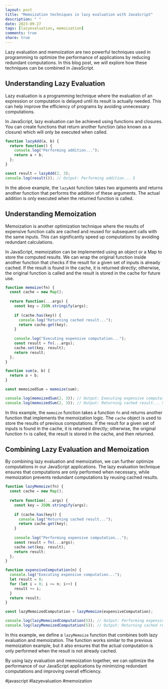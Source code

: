 ```yaml
---
layout: post
title: "Memoization techniques in lazy evaluation with JavaScript"
description: " "
date: 2023-09-27
tags: [lazyevaluation, memoization]
comments: true
share: true
---
```


Lazy evaluation and memoization are two powerful techniques used in programming to optimize the performance of applications by reducing redundant computations. In this blog post, we will explore how these techniques can be combined in JavaScript.

## Understanding Lazy Evaluation

Lazy evaluation is a programming technique where the evaluation of an expression or computation is delayed until its result is actually needed. This can help improve the efficiency of programs by avoiding unnecessary computations.

In JavaScript, lazy evaluation can be achieved using functions and closures. You can create functions that return another function (also known as a closure) which will only be executed when called.

```javascript
function lazyAdd(a, b) {
  return function() {
    console.log("Performing addition...");
    return a + b;
  };
}

const result = lazyAdd(2, 3);
console.log(result()); // Output: Performing addition... 5
```

In the above example, the `lazyAdd` function takes two arguments and returns another function that performs the addition of these arguments. The actual addition is only executed when the returned function is called.

## Understanding Memoization

Memoization is another optimization technique where the results of expensive function calls are cached and reused for subsequent calls with the same inputs. This can significantly speed up computations by avoiding redundant calculations.

In JavaScript, memoization can be implemented using an object or a Map to store the computed results. We can wrap the original function inside another function that checks if the result for a given set of inputs is already cached. If the result is found in the cache, it is returned directly; otherwise, the original function is called and the result is stored in the cache for future use.

```javascript
function memoize(fn) {
  const cache = new Map();
  
  return function(...args) {
    const key = JSON.stringify(args);
    
    if (cache.has(key)) {
      console.log("Returning cached result...");
      return cache.get(key);
    }
    
    console.log("Executing expensive computation...");
    const result = fn(...args);
    cache.set(key, result);
    return result;
  };
}

function sum(a, b) {
  return a + b;
}

const memoizedSum = memoize(sum);

console.log(memoizedSum(2, 3)); // Output: Executing expensive computation... 5
console.log(memoizedSum(2, 3)); // Output: Returning cached result... 5
```

In this example, the `memoize` function takes a function `fn` and returns another function that implements the memoization logic. The `cache` object is used to store the results of previous computations. If the result for a given set of inputs is found in the cache, it is returned directly; otherwise, the original function `fn` is called, the result is stored in the cache, and then returned.

## Combining Lazy Evaluation and Memoization

By combining lazy evaluation and memoization, we can further optimize computations in our JavaScript applications. The lazy evaluation technique ensures that computations are only performed when necessary, while memoization prevents redundant computations by reusing cached results.

```javascript
function lazyMemoize(fn) {
  const cache = new Map();
  
  return function(...args) {
    const key = JSON.stringify(args);
    
    if (cache.has(key)) {
      console.log("Returning cached result...");
      return cache.get(key);
    }
    
    console.log("Performing expensive computation...");
    const result = fn(...args);
    cache.set(key, result);
    return result;
  };
}

function expensiveComputation(n) {
  console.log("Executing expensive computation...");
  let result = 0;
  for (let i = 0; i <= n; i++) {
    result += i;
  }
  return result;
}

const lazyMemoizedComputation = lazyMemoize(expensiveComputation);

console.log(lazyMemoizedComputation(5)); // Output: Performing expensive computation... 15
console.log(lazyMemoizedComputation(5)); // Output: Returning cached result... 15
```

In this example, we define a `lazyMemoize` function that combines both lazy evaluation and memoization. The function works similar to the previous memoization example, but it also ensures that the actual computation is only performed when the result is not already cached.

By using lazy evaluation and memoization together, we can optimize the performance of our JavaScript applications by minimizing redundant computations and improving overall efficiency.

#javascript #lazyevaluation #memoization